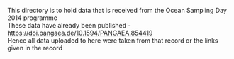 This directory is to hold data that is received from the Ocean Sampling Day 2014 programme </br>
These data have already been published - https://doi.pangaea.de/10.1594/PANGAEA.854419 </br>
Hence all data uploaded to here were taken from that record or the links given in the record
